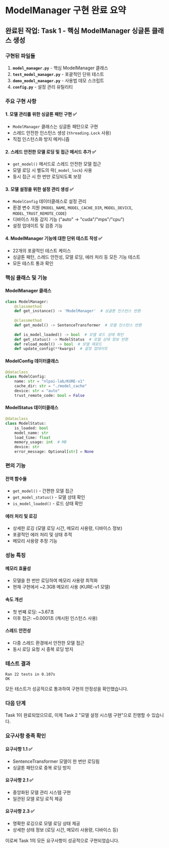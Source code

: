 # ModelManager 구현 완료 요약

## 완료된 작업: Task 1 - 핵심 ModelManager 싱글톤 클래스 생성

### 구현된 파일들

1. **`model_manager.py`** - 핵심 ModelManager 클래스
2. **`test_model_manager.py`** - 포괄적인 단위 테스트
3. **`demo_model_manager.py`** - 사용법 데모 스크립트
4. **`config.py`** - 설정 관리 유틸리티

### 주요 구현 사항

#### 1. 모델 관리를 위한 싱글톤 패턴 구현 ✅
- `ModelManager` 클래스는 싱글톤 패턴으로 구현
- 스레드 안전한 인스턴스 생성 (`threading.Lock` 사용)
- 직접 인스턴스화 방지 메커니즘

#### 2. 스레드 안전한 모델 로딩 및 접근 메서드 추가 ✅
- `get_model()` 메서드로 스레드 안전한 모델 접근
- 모델 로딩 시 별도의 락(`_model_lock`) 사용
- 동시 접근 시 한 번만 로딩되도록 보장

#### 3. 모델 설정을 위한 설정 관리 생성 ✅
- `ModelConfig` 데이터클래스로 설정 관리
- 환경 변수 지원 (`MODEL_NAME`, `MODEL_CACHE_DIR`, `MODEL_DEVICE`, `MODEL_TRUST_REMOTE_CODE`)
- 디바이스 자동 감지 기능 ("auto" → "cuda"/"mps"/"cpu")
- 설정 업데이트 및 검증 기능

#### 4. ModelManager 기능에 대한 단위 테스트 작성 ✅
- 22개의 포괄적인 테스트 케이스
- 싱글톤 패턴, 스레드 안전성, 모델 로딩, 에러 처리 등 모든 기능 테스트
- 모든 테스트 통과 확인

### 핵심 클래스 및 기능

#### ModelManager 클래스
```python
class ModelManager:
    @classmethod
    def get_instance() -> 'ModelManager'  # 싱글톤 인스턴스 반환
    
    @classmethod
    def get_model() -> SentenceTransformer  # 모델 인스턴스 반환
    
    def is_model_loaded() -> bool  # 모델 로드 상태 확인
    def get_status() -> ModelStatus  # 모델 상태 정보 반환
    def reload_model() -> bool  # 모델 재로드
    def update_config(**kwargs)  # 설정 업데이트
```

#### ModelConfig 데이터클래스
```python
@dataclass
class ModelConfig:
    name: str = "nlpai-lab/KURE-v1"
    cache_dir: str = "./model_cache"
    device: str = "auto"
    trust_remote_code: bool = False
```

#### ModelStatus 데이터클래스
```python
@dataclass
class ModelStatus:
    is_loaded: bool
    model_name: str
    load_time: float
    memory_usage: int  # MB
    device: str
    error_message: Optional[str] = None
```

### 편의 기능

#### 전역 함수들
- `get_model()` - 간편한 모델 접근
- `get_model_status()` - 모델 상태 확인
- `is_model_loaded()` - 로드 상태 확인

#### 에러 처리 및 로깅
- 상세한 로깅 (모델 로딩 시간, 메모리 사용량, 디바이스 정보)
- 포괄적인 에러 처리 및 상태 추적
- 메모리 사용량 추정 기능

### 성능 특징

#### 메모리 효율성
- 모델을 한 번만 로딩하여 메모리 사용량 최적화
- 현재 구현에서 ~2.3GB 메모리 사용 (KURE-v1 모델)

#### 속도 개선
- 첫 번째 로딩: ~3.67초
- 이후 접근: ~0.0001초 (캐시된 인스턴스 사용)

#### 스레드 안전성
- 다중 스레드 환경에서 안전한 모델 접근
- 동시 로딩 요청 시 중복 로딩 방지

### 테스트 결과
```
Ran 22 tests in 0.107s
OK
```

모든 테스트가 성공적으로 통과하여 구현의 안정성을 확인했습니다.

### 다음 단계
Task 1이 완료되었으므로, 이제 Task 2 "모델 설정 시스템 구현"으로 진행할 수 있습니다.

### 요구사항 충족 확인

#### 요구사항 1.1 ✅
- SentenceTransformer 모델이 한 번만 로딩됨
- 싱글톤 패턴으로 중복 로딩 방지

#### 요구사항 2.1 ✅  
- 중앙화된 모델 관리 시스템 구현
- 일관된 모델 로딩 로직 제공

#### 요구사항 2.3 ✅
- 명확한 로깅으로 모델 로딩 상태 제공
- 상세한 상태 정보 (로딩 시간, 메모리 사용량, 디바이스 등)

이로써 Task 1의 모든 요구사항이 성공적으로 구현되었습니다.